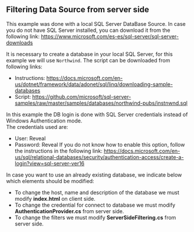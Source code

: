 ## Filtering Data Source from server side

This example was done with a local SQL Server DataBase Source. In case you do not have SQL Server installed, you can download it from the following link:  https://www.microsoft.com/es-es/sql-server/sql-server-downloads

It is necessary to create a database in your local SQL Server, for this example we will use `Northwind`. The script can be downloaded from following links: 
- Instructions: https://docs.microsoft.com/en-us/dotnet/framework/data/adonet/sql/linq/downloading-sample-databases
- Script: https://github.com/microsoft/sql-server-samples/raw/master/samples/databases/northwind-pubs/instnwnd.sql

In this example the DB login is done with SQL Server credentials instead of Windows Authentication mode.  
The credentials used are: 
- User: Reveal 
- Password: Reveal
If you do not know how to enable this option, follow the instructions in the following link: https://docs.microsoft.com/en-us/sql/relational-databases/security/authentication-access/create-a-login?view=sql-server-ver16

In case you want to use an already existing database, we indicate below which elements should be modified:
- To change the host, name and description of the database we must modify **index.html** on client side.
- To change the credential for connect to database we must modify **AuthenticationProvider.cs** from server side.
- To change the filters we must modify **ServerSideFiltering.cs** from server side.

